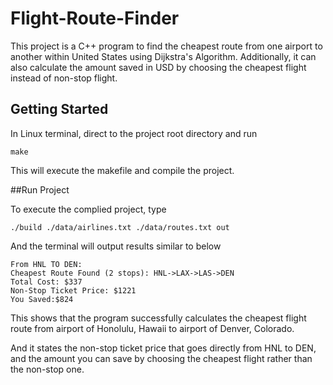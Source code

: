 # Flight-Route-Finder

This project is a C++ program to find the cheapest route from one airport to another within United States using Dijkstra's Algorithm. Additionally, it can also calculate the amount saved in USD by choosing the cheapest flight instead of non-stop flight.

## Getting Started

In Linux terminal, direct to the project root directory and run

```
make
```

This will execute the makefile and compile the project.

##Run Project

To execute the complied project, type

```
./build ./data/airlines.txt ./data/routes.txt out
```

And the terminal will output results similar to below

```
From HNL TO DEN:
Cheapest Route Found (2 stops): HNL->LAX->LAS->DEN
Total Cost: $337
Non-Stop Ticket Price: $1221
You Saved:$824
```

This shows that the program successfully calculates the cheapest flight route from airport of Honolulu, Hawaii to airport of Denver, Colorado.

And it states the non-stop ticket price that goes directly from HNL to DEN, and the amount you can save by choosing the cheapest flight rather than the non-stop one.
